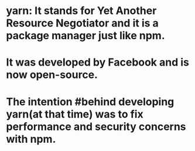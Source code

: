 # yarn: It stands for Yet Another Resource Negotiator and it is a package manager just like npm.
# It was developed by Facebook and is now open-source. 
# The intention #behind developing yarn(at that time) was to fix performance and security concerns with npm.
